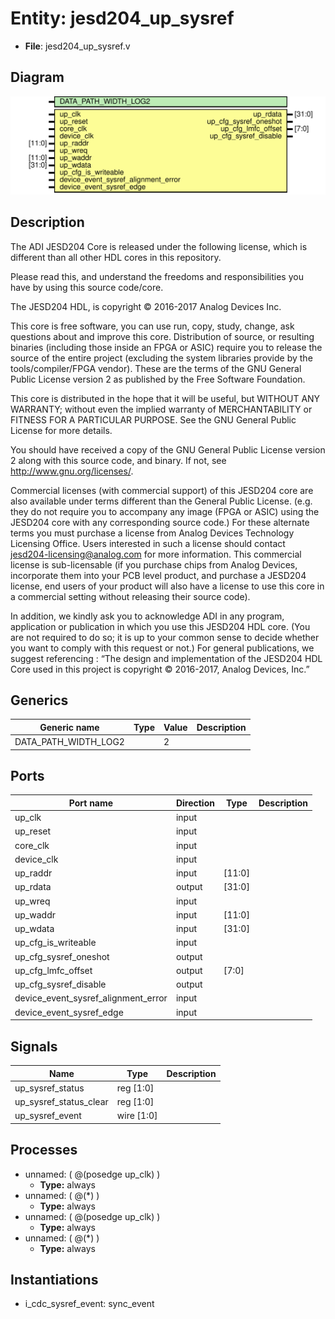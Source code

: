 # Entity: jesd204_up_sysref

- **File**: jesd204_up_sysref.v
## Diagram

![Diagram](jesd204_up_sysref.svg "Diagram")
## Description


 The ADI JESD204 Core is released under the following license, which is
 different than all other HDL cores in this repository.

 Please read this, and understand the freedoms and responsibilities you have
 by using this source code/core.

 The JESD204 HDL, is copyright © 2016-2017 Analog Devices Inc.

 This core is free software, you can use run, copy, study, change, ask
 questions about and improve this core. Distribution of source, or resulting
 binaries (including those inside an FPGA or ASIC) require you to release the
 source of the entire project (excluding the system libraries provide by the
 tools/compiler/FPGA vendor). These are the terms of the GNU General Public
 License version 2 as published by the Free Software Foundation.

 This core  is distributed in the hope that it will be useful, but WITHOUT ANY
 WARRANTY; without even the implied warranty of MERCHANTABILITY or FITNESS FOR
 A PARTICULAR PURPOSE. See the GNU General Public License for more details.

 You should have received a copy of the GNU General Public License version 2
 along with this source code, and binary.  If not, see
 <http://www.gnu.org/licenses/>.

 Commercial licenses (with commercial support) of this JESD204 core are also
 available under terms different than the General Public License. (e.g. they
 do not require you to accompany any image (FPGA or ASIC) using the JESD204
 core with any corresponding source code.) For these alternate terms you must
 purchase a license from Analog Devices Technology Licensing Office. Users
 interested in such a license should contact jesd204-licensing@analog.com for
 more information. This commercial license is sub-licensable (if you purchase
 chips from Analog Devices, incorporate them into your PCB level product, and
 purchase a JESD204 license, end users of your product will also have a
 license to use this core in a commercial setting without releasing their
 source code).

 In addition, we kindly ask you to acknowledge ADI in any program, application
 or publication in which you use this JESD204 HDL core. (You are not required
 to do so; it is up to your common sense to decide whether you want to comply
 with this request or not.) For general publications, we suggest referencing :
 “The design and implementation of the JESD204 HDL Core used in this project
 is copyright © 2016-2017, Analog Devices, Inc.”


## Generics

| Generic name         | Type | Value | Description |
| -------------------- | ---- | ----- | ----------- |
| DATA_PATH_WIDTH_LOG2 |      | 2     |             |
## Ports

| Port name                           | Direction | Type   | Description |
| ----------------------------------- | --------- | ------ | ----------- |
| up_clk                              | input     |        |             |
| up_reset                            | input     |        |             |
| core_clk                            | input     |        |             |
| device_clk                          | input     |        |             |
| up_raddr                            | input     | [11:0] |             |
| up_rdata                            | output    | [31:0] |             |
| up_wreq                             | input     |        |             |
| up_waddr                            | input     | [11:0] |             |
| up_wdata                            | input     | [31:0] |             |
| up_cfg_is_writeable                 | input     |        |             |
| up_cfg_sysref_oneshot               | output    |        |             |
| up_cfg_lmfc_offset                  | output    | [7:0]  |             |
| up_cfg_sysref_disable               | output    |        |             |
| device_event_sysref_alignment_error | input     |        |             |
| device_event_sysref_edge            | input     |        |             |
## Signals

| Name                   | Type       | Description |
| ---------------------- | ---------- | ----------- |
| up_sysref_status       | reg [1:0]  |             |
| up_sysref_status_clear | reg [1:0]  |             |
| up_sysref_event        | wire [1:0] |             |
## Processes
- unnamed: ( @(posedge up_clk) )
  - **Type:** always
- unnamed: ( @(*) )
  - **Type:** always
- unnamed: ( @(posedge up_clk) )
  - **Type:** always
- unnamed: ( @(*) )
  - **Type:** always
## Instantiations

- i_cdc_sysref_event: sync_event
